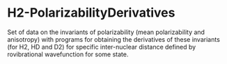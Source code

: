 # H2-PolarizabilityDerivatives
Set of data on the invariants of polarizability (mean polarizability and anisotropy) with programs for obtaining the derivatives of these invariants (for H2, HD and D2) for specific inter-nuclear distance defined by rovibrational wavefunction for some state.

